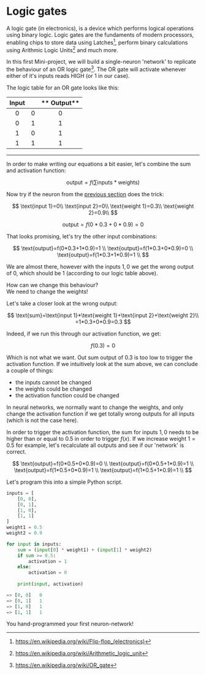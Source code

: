 # Logic gates

A logic gate (in electronics), is a device which performs logical operations using binary logic. Logic gates are the fundaments of modern processors, enabling chips to store data using Latches[^1], perform binary calculations using Arithmic Logic Units[^2] and much more.

[^1]:https://en.wikipedia.org/wiki/Flip-flop_(electronics)
[^2]: https://en.wikipedia.org/wiki/Arithmetic_logic_unit

In this first Mini-project, we will build a single-neuron 'network' to replicate the behaviour of an OR logic gate[^3]. The OR gate will activate whenever either of it's inputs reads HIGH (or 1 in our case).

[^3]: https://en.wikipedia.org/wiki/OR_gate

The logic table for an OR gate looks like this:

**Input**||** Output**
:-----:|:-----:|:-----:
0|0|0
0|1|1
1|0|1
1|1|1

---

In order to make writing our equations a bit easier, let's combine the sum and activation function:

$$
\text{output}=f(\sum\text{inputs}*\text{weights})
$$

Now try if the neuron from the [previous section](neuron.md) does the trick:

$$
\text{input 1}=0\\
\text{input 2}=0\\
\text{weight 1}=0.3\\
\text{weight 2}=0.9\\
$$

$$
\text{output}=f(0*0.3+0*0.9)=0
$$

That looks promising, let's try the other input combinations:

$$
\text{output}=f(0*0.3+1*0.9)=1 \\
\text{output}=f(1*0.3+0*0.9)=0 \\
\text{output}=f(1*0.3+1*0.9)=1 \\
$$

We are almost there, however with the inputs $1,0$ we get the wrong output of $0$, which should be $1$ (according to our logic table above).

How can we change this behaviour? <br> We need to change the weights!

Let's take a closer look at the wrong output:

$$
\text{sum}=\text{input 1}*\text{weight 1}+\text{input 2}+\text{weight 2}\\
=1*0.3+0*0.9=0.3
$$

Indeed, if we run this through our activation function, we get:

$$
f(0.3)=0
$$

Which is not what we want. Out sum output of $0.3$ is too low to trigger the activation function. If we intuitively look at the sum above, we can conclude a couple of things:

- the inputs cannot be changed
- the weights could be changed
- the activation function could be changed

In neural networks, we normally want to change the weights, and only change the activation function if we get totally wrong outputs for all inputs (which is not the case here).

In order to trigger the activation function, the sum for inputs $1,0$ needs to be higher than or equal to 0.5 in order to trigger $f(x)$. If we increase $\text{weight 1}=0.5$ for example, let's recalculate all outputs and see if our 'network' is correct.

$$
\text{output}=f(0*0.5+0*0.9)=0 \\
\text{output}=f(0*0.5+1*0.9)=1 \\
\text{output}=f(1*0.5+0*0.9)=1 \\
\text{output}=f(1*0.5+1*0.9)=1 \\
$$

Let's program this into a simple Python script.

```python title="single_neuron_OR_gate.py"
inputs = [
    [0, 0],
    [0, 1],
    [1, 0],
    [1, 1]
]
weight1 = 0.5
weight2 = 0.9

for input in inputs:
    sum = (input[0] * weight1) + (input[1] * weight2)
    if sum >= 0.5:
        activation = 1
    else:
        activation = 0
    
    print(input, activation)

=> [0, 0]   0
=> [0, 1]   1
=> [1, 0]   1
=> [1, 1]   1
```

You hand-programmed your first neuron-network!